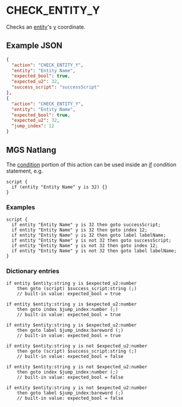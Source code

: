 # CHECK_ENTITY_Y

Checks an [entity](../entities)'s [y](../entities/entity_properties) coordinate.

## Example JSON

```json
{
  "action": "CHECK_ENTITY_Y",
  "entity": "Entity Name",
  "expected_bool": true,
  "expected_u2": 32,
  "success_script": "successScript"
},
{
  "action": "CHECK_ENTITY_Y",
  "entity": "Entity Name",
  "expected_bool": true,
  "expected_u2": 32,
  "jump_index": 12
}
```

## MGS Natlang

The [condition](../actions/conditional_gotos) portion of this action can be used inside an [if](../mgs/advanced_syntax/if_and_else) condition statement, e.g.

```mgs
script {
  if (entity "Entity Name" y is 32) {}
}
```

### Examples

```mgs
script {
  if entity "Entity Name" y is 32 then goto successScript;
  if entity "Entity Name" y is 32 then goto index 12;
  if entity "Entity Name" y is 32 then goto label labelName;
  if entity "Entity Name" y is not 32 then goto successScript;
  if entity "Entity Name" y is not 32 then goto index 12;
  if entity "Entity Name" y is not 32 then goto label labelName;
}
```

### Dictionary entries

```
if entity $entity:string y is $expected_u2:number
    then goto (script) $success_script:string (;)
	// built-in value: expected_bool = true

if entity $entity:string y is $expected_u2:number
    then goto index $jump_index:number (;)
	// built-in value: expected_bool = true

if entity $entity:string y is $expected_u2:number
    then goto label $jump_index:bareword (;)
	// built-in value: expected_bool = true

if entity $entity:string y is not $expected_u2:number
    then goto (script) $success_script:string (;)
	// built-in value: expected_bool = false

if entity $entity:string y is not $expected_u2:number
    then goto index $jump_index:number (;)
	// built-in value: expected_bool = false

if entity $entity:string y is not $expected_u2:number
    then goto label $jump_index:bareword (;)
	// built-in value: expected_bool = false
```
